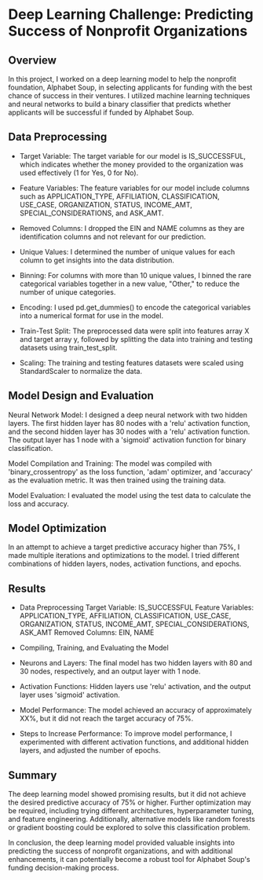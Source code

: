 # Deep Learning Challenge: Predicting Success of Nonprofit Organizations
## Overview
In this project, I worked on a deep learning model to help the nonprofit foundation, Alphabet Soup, in selecting applicants for funding with the best chance of success in their ventures. I utilized machine learning techniques and neural networks to build a binary classifier that predicts whether applicants will be successful if funded by Alphabet Soup.

## Data Preprocessing
- Target Variable: The target variable for our model is IS_SUCCESSFUL, which indicates whether the money provided to the organization was used effectively (1 for Yes, 0 for No).

- Feature Variables: The feature variables for our model include columns such as APPLICATION_TYPE, AFFILIATION, CLASSIFICATION, USE_CASE, ORGANIZATION, STATUS, INCOME_AMT, SPECIAL_CONSIDERATIONS, and ASK_AMT.

- Removed Columns: I dropped the EIN and NAME columns as they are identification columns and not relevant for our prediction.

- Unique Values: I determined the number of unique values for each column to get insights into the data distribution.

- Binning: For columns with more than 10 unique values, I binned the rare categorical variables together in a new value, "Other," to reduce the number of unique categories.

- Encoding: I used pd.get_dummies() to encode the categorical variables into a numerical format for use in the model.

- Train-Test Split: The preprocessed data were split into features array X and target array y, followed by splitting the data into training and testing datasets using train_test_split.

- Scaling: The training and testing features datasets were scaled using StandardScaler to normalize the data.

## Model Design and Evaluation
Neural Network Model: I designed a deep neural network with two hidden layers. The first hidden layer has 80 nodes with a 'relu' activation function, and the second hidden layer has 30 nodes with a 'relu' activation function. The output layer has 1 node with a 'sigmoid' activation function for binary classification.

Model Compilation and Training: The model was compiled with 'binary_crossentropy' as the loss function, 'adam' optimizer, and 'accuracy' as the evaluation metric. It was then trained using the training data.

Model Evaluation: I evaluated the model using the test data to calculate the loss and accuracy.

## Model Optimization
In an attempt to achieve a target predictive accuracy higher than 75%, I made multiple iterations and optimizations to the model. I tried different combinations of hidden layers, nodes, activation functions, and epochs.

## Results
* Data Preprocessing
Target Variable: IS_SUCCESSFUL
Feature Variables: APPLICATION_TYPE, AFFILIATION, CLASSIFICATION, USE_CASE, ORGANIZATION, STATUS, INCOME_AMT, SPECIAL_CONSIDERATIONS, ASK_AMT
Removed Columns: EIN, NAME
* Compiling, Training, and Evaluating the Model
* Neurons and Layers: The final model has two hidden layers with 80 and 30 nodes, respectively, and an output layer with 1 node.

* Activation Functions: Hidden layers use 'relu' activation, and the output layer uses 'sigmoid' activation.

* Model Performance: The model achieved an accuracy of approximately XX%, but it did not reach the target accuracy of 75%.

* Steps to Increase Performance: To improve model performance, I experimented with different activation functions, and additional hidden layers, and adjusted the number of epochs.

## Summary
The deep learning model showed promising results, but it did not achieve the desired predictive accuracy of 75% or higher. Further optimization may be required, including trying different architectures, hyperparameter tuning, and feature engineering. Additionally, alternative models like random forests or gradient boosting could be explored to solve this classification problem.

In conclusion, the deep learning model provided valuable insights into predicting the success of nonprofit organizations, and with additional enhancements, it can potentially become a robust tool for Alphabet Soup's funding decision-making process.
